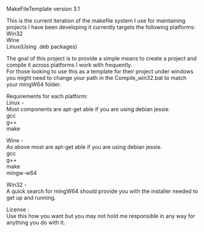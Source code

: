 MakeFileTemplate version 3.1  

This is the current iteration of the makefile system I use for maintaining projects I have been developing it currently targets the following platforms:  
Win32  
Wine  
Linux(Using .deb packages)  

The goal of this project is to provide a simple means to create a project and compile it across platforms I work with frequently.  
For those looking to use this as a template for their project under windows you might need to change your path in the Compile_win32.bat to match your mingW64 folder.  

Requirements for each platform:  
Linux -  
Most components are apt-get able if you are using debian jessie.  
gcc  
g++  
make  

Wine -  
As above most are apt-get able if you are using debian jessie.  
gcc  
g++  
make  
mingw-w64  

Win32 -  
A quick search for mingW64 should provide you with the installer needed to get up and running.  

License :  
Use this how you want but you may not hold me responsible in any way for anything you do with it.
